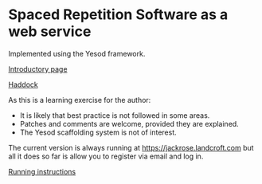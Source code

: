 Spaced Repetition Software as a web service
===========================================

Implemented using the Yesod framework.

[Introductory page](http://www.landcroft.com/jackrose)

[Haddock](http://www.landcroft.com/jackrose/documentation/index.html)

As this is a learning exercise for the author:
- It is likely that best practice is not followed in some areas.
- Patches and comments are welcome, provided they are explained.
- The Yesod scaffolding system is not of interest.

The current version is always running at https://jackrose.landcroft.com
but all it does so far is allow you to register via email and log in.

[Running instructions](sandbox/README)
